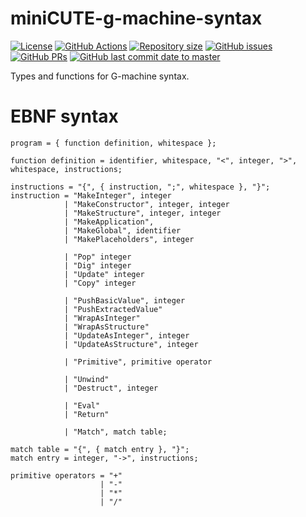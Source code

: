 # miniCUTE-g-machine-syntax

[![License](https://img.shields.io/github/license/CUTE-Lang/miniCUTE.svg)](https://github.com/CUTE-Lang/miniCUTE/blob/master/LICENSE)
[![GitHub Actions](https://github.com/actions/hello-world/workflows/.github/workflows/continuous_integration.yaml/badge.svg)](https://github.com/CUTE-Lang/miniCUTE/actions)
[![Repository size](https://img.shields.io/github/repo-size/CUTE-Lang/miniCUTE.svg)](https://github.com/CUTE-Lang/miniCUTE/)
[![GitHub issues](https://img.shields.io/github/issues-raw/CUTE-Lang/miniCUTE.svg)](https://github.com/CUTE-Lang/miniCUTE/issues)
[![GitHub PRs](https://img.shields.io/github/issues-pr-raw/CUTE-Lang/miniCUTE.svg)](https://github.com/CUTE-Lang/miniCUTE/pull)
[![GitHub last commit date to master](https://img.shields.io/github/last-commit/CUTE-Lang/miniCUTE/master.svg)](https://github.com/CUTE-Lang/miniCUTE/commits/master)

Types and functions for G-machine syntax.

# EBNF syntax

``` ebnf
program = { function definition, whitespace };

function definition = identifier, whitespace, "<", integer, ">", whitespace, instructions;

instructions = "{", { instruction, ";", whitespace }, "}";
instruction = "MakeInteger", integer
            | "MakeConstructor", integer, integer
            | "MakeStructure", integer, integer
            | "MakeApplication",
            | "MakeGlobal", identifier
            | "MakePlaceholders", integer

            | "Pop" integer
            | "Dig" integer
            | "Update" integer
            | "Copy" integer

            | "PushBasicValue", integer
            | "PushExtractedValue"
            | "WrapAsInteger"
            | "WrapAsStructure"
            | "UpdateAsInteger", integer
            | "UpdateAsStructure", integer

            | "Primitive", primitive operator

            | "Unwind"
            | "Destruct", integer

            | "Eval"
            | "Return"

            | "Match", match table;

match table = "{", { match entry }, "}";
match entry = integer, "->", instructions;

primitive operators = "+"
                    | "-"
                    | "*"
                    | "/"
```
